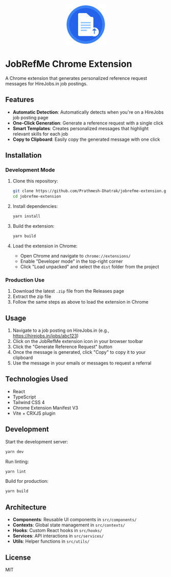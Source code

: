 <p align="center">
  <img src="public/icon.png" alt="JobRefMe Logo" width="128" height="128">
</p>

# JobRefMe Chrome Extension

A Chrome extension that generates personalized reference request messages for HireJobs.in job postings.

## Features

- **Automatic Detection**: Automatically detects when you're on a HireJobs job posting page
- **One-Click Generation**: Generate a reference request with a single click
- **Smart Templates**: Creates personalized messages that highlight relevant skills for each job
- **Copy to Clipboard**: Easily copy the generated message with one click

## Installation

### Development Mode

1. Clone this repository:
   ```bash
   git clone https://github.com/Prathmesh-Dhatrak/jobrefme-extension.git
   cd jobrefme-extension
   ```

2. Install dependencies:
   ```bash
   yarn install
   ```

3. Build the extension:
   ```bash
   yarn build
   ```

4. Load the extension in Chrome:
   - Open Chrome and navigate to `chrome://extensions/`
   - Enable "Developer mode" in the top-right corner
   - Click "Load unpacked" and select the `dist` folder from the project

### Production Use

1. Download the latest `.zip` file from the Releases page
2. Extract the zip file
3. Follow the same steps as above to load the extension in Chrome

## Usage

1. Navigate to a job posting on HireJobs.in (e.g., https://hirejobs.in/jobs/abc123)
2. Click on the JobRefMe extension icon in your browser toolbar
3. Click the "Generate Reference Request" button
4. Once the message is generated, click "Copy" to copy it to your clipboard
5. Use the message in your emails or messages to request a referral

## Technologies Used

- React
- TypeScript
- Tailwind CSS 4
- Chrome Extension Manifest V3
- Vite + CRXJS plugin

## Development

Start the development server:

```bash
yarn dev
```

Run linting:

```bash
yarn lint
```

Build for production:

```bash
yarn build
```

## Architecture

- **Components**: Reusable UI components in `src/components/`
- **Contexts**: Global state management in `src/contexts/`
- **Hooks**: Custom React hooks in `src/hooks/`
- **Services**: API interactions in `src/services/`
- **Utils**: Helper functions in `src/utils/`

## License

MIT

